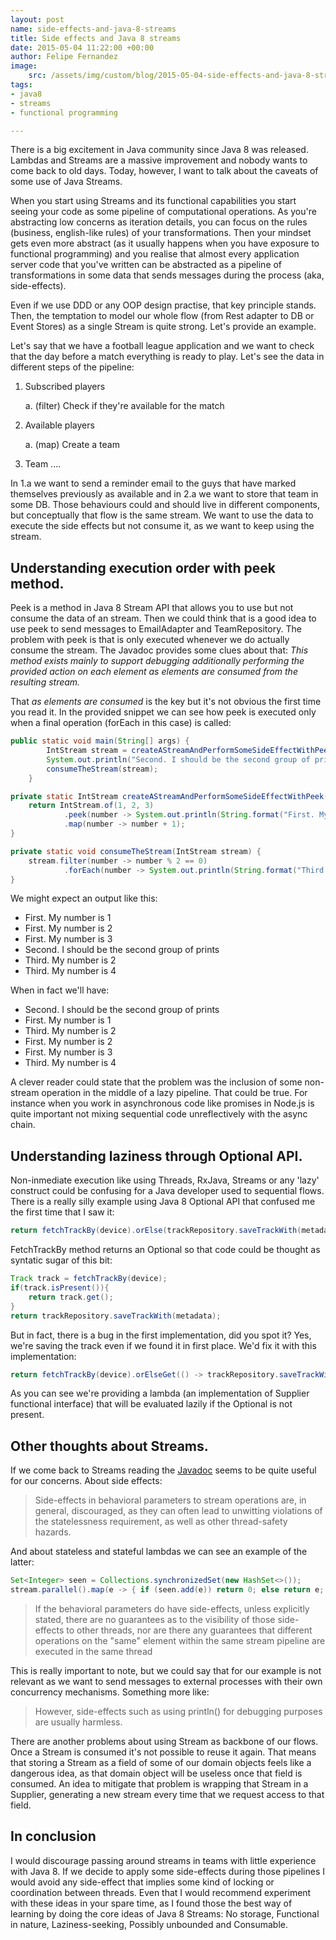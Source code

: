 ```yaml
---
layout: post
name: side-effects-and-java-8-streams
title: Side effects and Java 8 streams
date: 2015-05-04 11:22:00 +00:00
author: Felipe Fernandez
image:
    src: /assets/img/custom/blog/2015-05-04-side-effects-and-java-8-streams/side-effect.jpg
tags:
- java8
- streams
- functional programming

---
```


There is a big excitement in Java community since Java 8 was released. Lambdas and Streams are a massive improvement and nobody wants to come back to old days. Today, however, I want to talk about the caveats of some use of Java Streams.

When you start using Streams and its functional capabilities you start seeing your code as some pipeline of computational operations. As you're abstracting low concerns as iteration details, you can focus on the rules (business, english-like rules) of your transformations. Then your mindset gets even more abstract (as it usually happens when you have exposure to functional programming) and you realise that almost every application server code that you've written can be abstracted as a pipeline of transformations in some data that sends messages during the process (aka, side-effects).

Even if we use DDD or any OOP design practise, that key principle stands. Then, the temptation to model our whole flow (from Rest adapter to DB or Event Stores) as a single Stream is quite strong. Let's provide an example.

Let's say that we have a football league application and we want to check that the day before a match everything is ready to play. Let's see the data in different steps of the pipeline:
 
1. Subscribed players

    a. (filter) Check if they're available for the match       

2. Available players

    a. (map) Create a team

3. Team ....             

In 1.a we want to send a reminder email to the guys that have marked themselves previously as available and in 2.a we want to store that team in some DB. Those behaviours could and should live in different components, but conceptually that flow is the same stream. We want to use the data to execute the side effects but not consume it, as we want to keep using the stream.

## Understanding execution order with peek method.
 
Peek is a method in Java 8 Stream API that allows you to use but not consume the data of an stream. Then we could think that is a good idea to use peek to send messages to EmailAdapter and TeamRepository. The problem with peek is that is only executed whenever we do actually consume the stream. The Javadoc provides some clues about that:
*This method exists mainly to support debugging additionally performing the provided action on each element as elements are consumed from the resulting stream.*

That *as elements are consumed* is the key but it's not obvious the first time you read it. In the provided snippet we can see how peek is executed only when a final operation (forEach in this case) is called:

```java
public static void main(String[] args) {
        IntStream stream = createAStreamAndPerformSomeSideEffectWithPeek();
        System.out.println("Second. I should be the second group of prints");
        consumeTheStream(stream);
    }

private static IntStream createAStreamAndPerformSomeSideEffectWithPeek() {
    return IntStream.of(1, 2, 3)
            .peek(number -> System.out.println(String.format("First. My number is %d", number)))
            .map(number -> number + 1);
}

private static void consumeTheStream(IntStream stream) {
    stream.filter(number -> number % 2 == 0)
            .forEach(number -> System.out.println(String.format("Third. My number is %d", number)));
}
```

We might expect an output like this:

- First. My number is 1
- First. My number is 2
- First. My number is 3
- Second. I should be the second group of prints
- Third. My number is 2
- Third. My number is 4

When in fact we'll have:

- Second. I should be the second group of prints
- First. My number is 1
- Third. My number is 2
- First. My number is 2
- First. My number is 3
- Third. My number is 4

A clever reader could state that the problem was the inclusion of some non-stream operation in the middle of a lazy pipeline. That could be true. For instance when you work in asynchronous code like promises in Node.js is quite important not mixing sequential code unreflectively with the async chain.

## Understanding laziness through Optional API.

Non-inmediate execution like using Threads, RxJava, Streams or any 'lazy' construct could be confusing for a Java developer used to sequential flows. There is a really silly example using Java 8 Optional API that confused me the first time that I saw it:

```java
return fetchTrackBy(device).orElse(trackRepository.saveTrackWith(metadata))
```

FetchTrackBy method returns an Optional so that code could be thought as syntatic sugar of this bit:

```java
Track track = fetchTrackBy(device);
if(track.isPresent()){
    return track.get();
}
return trackRepository.saveTrackWith(metadata);
```

But in fact, there is a bug in the first implementation, did you spot it? Yes, we're saving the track even if we found it in first place. We'd fix it with this implementation:

```java
return fetchTrackBy(device).orElseGet(() -> trackRepository.saveTrackWith(metadata))
```

As you can see we're providing a lambda (an implementation of Supplier functional interface) that will be evaluated lazily if the Optional is not present.

## Other thoughts about Streams.

If we come back to Streams reading the [Javadoc](https://docs.oracle.com/javase/8/docs/api/java/util/stream/package-summary.html) seems to be quite useful for our concerns. About side effects:

>Side-effects in behavioral parameters to stream operations are, in general, discouraged, as they can often lead to unwitting violations of the statelessness requirement, as well as other thread-safety hazards.

And about stateless and stateful lambdas we can see an example of the latter:

```java
Set<Integer> seen = Collections.synchronizedSet(new HashSet<>());
stream.parallel().map(e -> { if (seen.add(e)) return 0; else return e; })
```

>If the behavioral parameters do have side-effects, unless explicitly stated, there are no guarantees as to the visibility of those side-effects to other threads, nor are there any guarantees that different operations on the "same" element within the same stream pipeline are executed in the same thread

This is really important to note, but we could say that for our example is not relevant as we want to send messages to external processes with their own concurrency mechanisms. Something more like:

> However, side-effects such as using println() for debugging purposes are usually harmless.

There are another problems about using Stream as backbone of our flows. Once a Stream is consumed it's not possible to reuse it again. That means that storing a Stream as a field of some of our domain objects feels like a dangerous idea, as that domain object will be useless once that field is consumed. An idea to mitigate that problem is wrapping that Stream in a Supplier, generating a new stream every time that we request access to that field.

## In conclusion

I would discourage passing around streams in teams with little experience with Java 8. If we decide to apply some side-effects during those pipelines I would avoid any side-effect that implies some kind of locking or coordination between threads. Even that I would recommend experiment with these ideas in your spare time, as I found those the best way of learning by doing the core ideas of Java 8 Streams: No storage, Functional in nature, Laziness-seeking, Possibly unbounded and Consumable.



